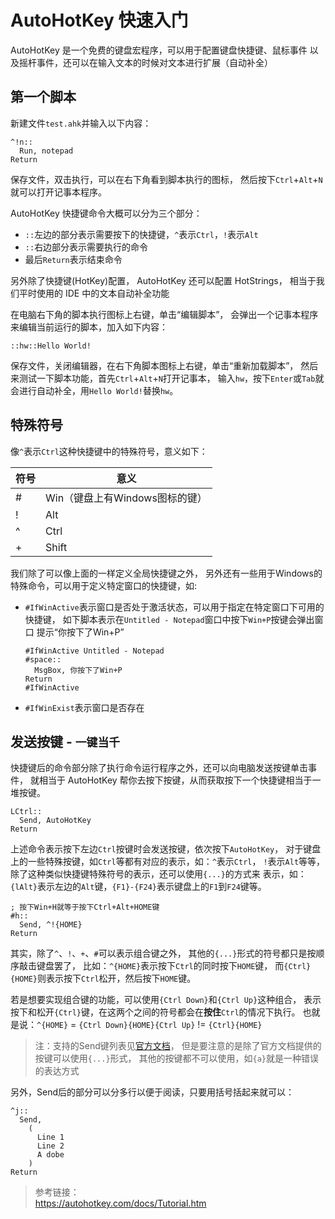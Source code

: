 # AutoHotKey 快速入门

AutoHotKey 是一个免费的键盘宏程序，可以用于配置键盘快捷键、鼠标事件
以及摇杆事件，还可以在输入文本的时候对文本进行扩展（自动补全）

## 第一个脚本

新建文件`test.ahk`并输入以下内容：

```
^!n::
  Run, notepad
Return
```

保存文件，双击执行，可以在右下角看到脚本执行的图标，
然后按下`Ctrl`+`Alt`+`N`就可以打开记事本程序。  
  
AutoHotKey 快捷键命令大概可以分为三个部分：

 - `::`左边的部分表示需要按下的快捷键，`^`表示`Ctrl`，`!`表示`Alt`
 - `::`右边部分表示需要执行的命令
 - 最后`Return`表示结束命令

另外除了快捷键(HotKey)配置， AutoHotKey 还可以配置 HotStrings，
相当于我们平时使用的 IDE 中的文本自动补全功能  
  
在电脑右下角的脚本执行图标上右键，单击“编辑脚本”，
会弹出一个记事本程序来编辑当前运行的脚本，加入如下内容：

```
::hw::Hello World!
```

保存文件，关闭编辑器，在右下角脚本图标上右键，单击“重新加载脚本”，
然后来测试一下脚本功能，首先`Ctrl`+`Alt`+`N`打开记事本，
输入`hw`，按下`Enter`或`Tab`就会进行自动补全，用`Hello World!`替换`hw`。  

## 特殊符号

像`^`表示`Ctrl`这种快捷键中的特殊符号，意义如下：

| 符号 | 意义 |
| ---- | ---- |
| # | Win（键盘上有Windows图标的键） |
| ! | Alt |
| ^ | Ctrl |
| + | Shift |

我们除了可以像上面的一样定义全局快捷键之外，
另外还有一些用于Windows的特殊命令，可以用于定义特定窗口的快捷键，如:

 - `#IfWinActive`表示窗口是否处于激活状态，可以用于指定在特定窗口下可用的快捷键，
   如下脚本表示在`Untitled - Notepad`窗口中按下`Win+P`按键会弹出窗口
   提示“你按下了Win+P”
   
   ```
   #IfWinActive Untitled - Notepad
   #space::
     MsgBox, 你按下了Win+P
   Return
   #IfWinActive
   ```

 - `#IfWinExist`表示窗口是否存在

## 发送按键 - `一键当千`

快捷键后的命令部分除了执行命令运行程序之外，还可以向电脑发送按键单击事件，
就相当于 AutoHotKey 帮你去按下按键，从而获取按下一个快捷键相当于一堆按键。  
  
```
LCtrl::
  Send, AutoHotKey
Return
```

上述命令表示按下左边`Ctrl`按键时会发送按键，依次按下`AutoHotKey`，
对于键盘上的一些特殊按键，如`Ctrl`等都有对应的表示，如：`^`表示`Ctrl`，
`!`表示`Alt`等等，除了这种类似快捷键特殊符号的表示，还可以使用`{...}`的方式来
表示，如：`{lAlt}`表示左边的`Alt`键，`{F1}-{F24}`表示键盘上的`F1`到`F24`键等。  
  
```
; 按下Win+H就等于按下Ctrl+Alt+HOME键
#h::
  Send, ^!{HOME}
Return
```

其实，除了`^`、`!`、`+`、`#`可以表示组合键之外，
其他的`{...}`形式的符号都只是按顺序敲击键盘罢了，
比如：`^{HOME}`表示按下`Ctrl`的同时按下`HOME`键，
而`{Ctrl}{HOME}`则表示按下`Ctrl`松开，然后按下`HOME`键。  
  
若是想要实现组合键的功能，可以使用`{Ctrl Down}`和`{Ctrl Up}`这种组合，
表示按下和松开`{Ctrl}`键，在这两个之间的符号都会在**按住**`Ctrl`的情况下执行。
也就是说：`^{HOME}` = `{Ctrl Down}{HOME}{Ctrl Up}` != `{Ctrl}{HOME}`

> 注：支持的Send键列表见[官方文档](https://autohotkey.com/docs/commands/Send.htm)，
> 但是要注意的是除了官方文档提供的按键可以使用`{...}`形式，
> 其他的按键都不可以使用，如`{a}`就是一种错误的表达方式

另外，Send后的部分可以分多行以便于阅读，只要用括号括起来就可以：

```
^j::
  Send,
    (
      Line 1
      Line 2
      A dobe
    )
Return
```

> 参考链接：  
> <https://autohotkey.com/docs/Tutorial.htm>